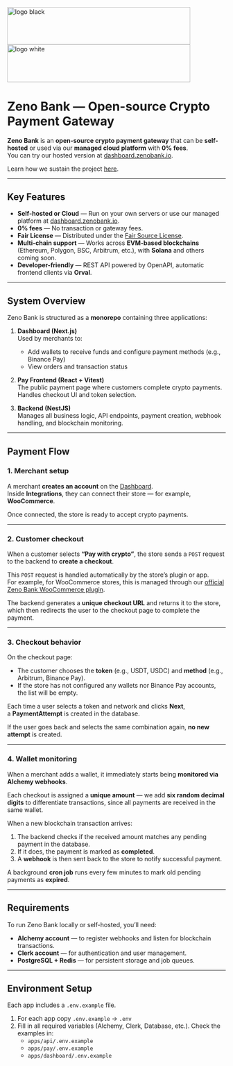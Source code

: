 <img width="422" height="86.3" alt="logo black" src="https://github.com/user-attachments/assets/113a8851-4272-40e2-8ac0-56e0343327e2#gh-light-mode-only" />
<img width="422" height="86.3" alt="logo white" src="https://github.com/user-attachments/assets/2b54a340-5fe0-41e5-a18b-add15ca6f8d5#gh-dark-mode-only" />

# Zeno Bank — Open-source Crypto Payment Gateway

**Zeno Bank** is an **open-source crypto payment gateway** that can be **self-hosted** or used via our **managed cloud platform** with **0% fees**.  
You can try our hosted version at [dashboard.zenobank.io](https://dashboard.zenobank.io).

Learn how we sustain the project [here](https://zenobank.io/how-does-zeno-bank-make-money-if-we-offer-free-services/).

---

## Key Features

- **Self-hosted or Cloud** — Run on your own servers or use our managed platform at [dashboard.zenobank.io](https://dashboard.zenobank.io).
- **0% fees** — No transaction or gateway fees.
- **Fair License** — Distributed under the [Fair Source License](https://fair.io/).
- **Multi-chain support** — Works across **EVM-based blockchains** (Ethereum, Polygon, BSC, Arbitrum, etc.), with **Solana** and others coming soon.
- **Developer-friendly** — REST API powered by OpenAPI, automatic frontend clients via **Orval**.

---

## System Overview

Zeno Bank is structured as a **monorepo** containing three applications:

1. **Dashboard (Next.js)**  
   Used by merchants to:
   - Add wallets to receive funds and configure payment methods (e.g., Binance Pay)
   - View orders and transaction status

2. **Pay Frontend (React + Vitest)**  
   The public payment page where customers complete crypto payments.  
   Handles checkout UI and token selection.

3. **Backend (NestJS)**  
   Manages all business logic, API endpoints, payment creation, webhook handling, and blockchain monitoring.

---

## Payment Flow

### 1. Merchant setup

A merchant **creates an account** on the [Dashboard](https://dashboard.zenobank.io).  
Inside **Integrations**, they can connect their store — for example, **WooCommerce**.

Once connected, the store is ready to accept crypto payments.

---

### 2. Customer checkout

When a customer selects **“Pay with crypto”**, the store sends a `POST` request to the backend to **create a checkout**.

This `POST` request is handled automatically by the store’s plugin or app.  
For example, for WooCommerce stores, this is managed through our [official Zeno Bank WooCommerce plugin](https://wordpress.org/plugins/zeno-crypto-payment-gateway).

The backend generates a **unique checkout URL** and returns it to the store, which then redirects the user to the checkout page to complete the payment.

---

### 3. Checkout behavior

On the checkout page:

- The customer chooses the **token** (e.g., USDT, USDC) and **method** (e.g., Arbitrum, Binance Pay).
- If the store has not configured any wallets nor Binance Pay accounts, the list will be empty.

Each time a user selects a token and network and clicks **Next**,  
a **PaymentAttempt** is created in the database.

If the user goes back and selects the same combination again, **no new attempt** is created.

---

### 4. Wallet monitoring

When a merchant adds a wallet, it immediately starts being **monitored via Alchemy webhooks**.

Each checkout is assigned a **unique amount** — we add **six random decimal digits** to differentiate transactions, since all payments are received in the same wallet.

When a new blockchain transaction arrives:

1. The backend checks if the received amount matches any pending payment in the database.
2. If it does, the payment is marked as **completed**.
3. A **webhook** is then sent back to the store to notify successful payment.

A background **cron job** runs every few minutes to mark old pending payments as **expired**.

---

## Requirements

To run Zeno Bank locally or self-hosted, you’ll need:

- **Alchemy account** — to register webhooks and listen for blockchain transactions.
- **Clerk account** — for authentication and user management.
- **PostgreSQL + Redis** — for persistent storage and job queues.

---

## Environment Setup

Each app includes a `.env.example` file.

1. For each app copy `.env.example` → `.env`
2. Fill in all required variables (Alchemy, Clerk, Database, etc.). Check the examples in:
   - `apps/api/.env.example`
   - `apps/pay/.env.example`
   - `apps/dashboard/.env.example`
